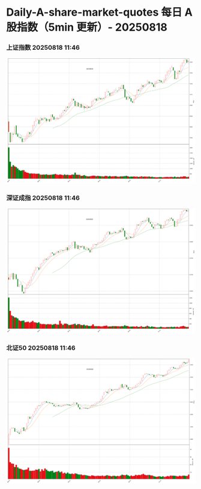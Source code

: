 
# Daily-A-share-market-quotes 每日 A 股指数（5min 更新）- 20250818

### 上证指数 20250818 11:46
![](./fig/2025/8/20250818-sh000001.png)

### 深证成指 20250818 11:46
![](./fig/2025/8/20250818-sz399001.png)

### 北证50 20250818 11:46
![](./fig/2025/8/20250818-bj899050.png)
